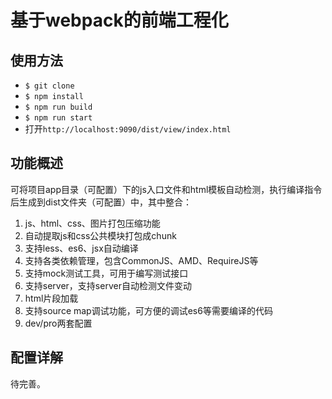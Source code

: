 # 基于webpack的前端工程化 #

## 使用方法 ##

 + `$ git clone`
 + `$ npm install`
 + `$ npm run build`
 + `$ npm run start`
 + 打开`http://localhost:9090/dist/view/index.html`

## 功能概述 ##

可将项目app目录（可配置）下的js入口文件和html模板自动检测，执行编译指令后生成到dist文件夹（可配置）中，其中整合：

1. js、html、css、图片打包压缩功能
2. 自动提取js和css公共模块打包成chunk
3. 支持less、es6、jsx自动编译
4. 支持各类依赖管理，包含CommonJS、AMD、RequireJS等
5. 支持mock测试工具，可用于编写测试接口
6. 支持server，支持server自动检测文件变动
7. html片段加载
8. 支持source map调试功能，可方便的调试es6等需要编译的代码
9. dev/pro两套配置

## 配置详解 ##

待完善。